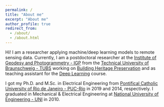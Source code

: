 ```yaml
---
permalink: /
title: "About me"
excerpt: "About me"
author_profile: true
redirect_from: 
  - /about/
  - /about.html
---
```


Hi! I am a researcher applying machine/deep learning models to remote sensing data. Currently, I am a postdoctoral researcher at the [Institute of Geodesy and Photogrammetry - IGP](https://www.tu-braunschweig.de/en/igp) from the [Technical University of Braunschweig - TUBS](https://www.tu-braunschweig.de/en/) working on [Building Heritage Preservation](https://www.tu-braunschweig.de/en/igp/projects/spp2255-c3) and as teaching assistant for the [Deep Learning](https://www.tu-braunschweig.de/igp/lehre/master/dl-rs) course.

I got my Ph.D. and M.Sc. in Electrical Engineering from [Pontifical Catholic University of Rio de Janeiro - PUC-Rio](http://www.puc-rio.br/english/) in 2019 and 2014, respectively. I graduated in Mechanical & Electrical Engineering at [National University of Engineering - UNI](https://www.uni.edu.pe/) in 2010.
